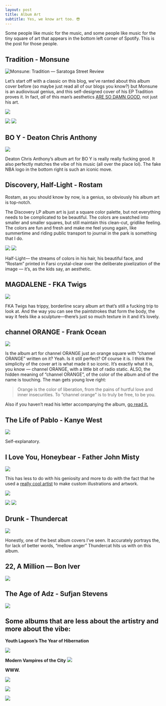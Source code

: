```yaml
---
layout: post
title: Album Art 
subtitle: Yes, we know art too. 😎
---
```


Some people like music for the music, and some people like music for the tiny square of art that appears in the bottom left corner of Spotify. This is the post for those people. 

## Tradition - Monsune
![Monsune: Tradition — Saratoga Street Review](https://images.squarespace-cdn.com/content/v1/5550094ce4b0a8858a7ab849/1570731418025-KDWE4UFQ64BVN6GA0GJR/ke17ZwdGBToddI8pDm48kPx25wW2-RVvoRgxIT6HShBZw-zPPgdn4jUwVcJE1ZvWQUxwkmyExglNqGp0IvTJZUJFbgE-7XRK3dMEBRBhUpwGbtSA7WutlFA3XjmDXUDFwmxX_uEhqHOBUlPnU0mYmf1Qvd6diXKmxQIX-f1CXeo/image-asset.jpeg)


Let’s start off with a classic on this blog, we’ve ranted about this album cover before (so maybe just read all of our blogs you know?) but Monsune is an audiovisual genius, and this self-designed cover of his EP Tradition proves it. In fact, *all* of this man’s aesthetics [ARE SO DAMN GOOD](https://www.youtube.com/watch?v=SjgMmo6_DH0), not just his art. 

![](https://i0.wp.com/acidstag.com/wp-content/uploads/2019/09/monsune-acid-stag.jpg?resize=1080%2C675&ssl=1)

![](https://i0.wp.com/sodwee.com/blog/wp-content/uploads/2019/09/Screenshot-2019-09-01-at-00.19.50.png?ssl=1)
![](https://paper-attachments.dropbox.com/s_753116E8609D6342586F96F478FCD669891181C7C3FE838EFEFE3A104A9B7F0D_1585888052974_image.png)



## BO Y - Deaton Chris Anthony
![](https://pbs.twimg.com/media/EIKdLJxWoAssOU_.jpg)


Deaton Chris Anthony’s album art for BO Y is really really fucking good. It also perfectly matches the vibe of his music (all over the place lol). The fake NBA logo in the bottom right is such an iconic move.


## Discovery, Half-Light - Rostam

Rostam, as you should know by now, is a genius, so obviously his album art is top-notch. 

The Discovery LP album art is just a square color palette, but not everything needs to be complicated to be beautiful. The colors are swatched into smaller and smaller squares, but still maintain this clean-cut, gridlike feeling. The colors are fun and fresh and make me feel young again, like summertime and riding public transport to journal in the park is something that I do.  

![](https://paper-attachments.dropbox.com/s_753116E8609D6342586F96F478FCD669891181C7C3FE838EFEFE3A104A9B7F0D_1585888333161_image.png)
![](https://consequenceofsound.net/wp-content/uploads/2017/06/rostam-half-lightcover.jpg?quality=80)


Half-Light— the streams of colors in his hair, his beautiful face, and “Rostam” printed in Farsi crystal-clear over the deliberate pixelization of the image — it’s, as the kids say, an aesthetic. 


## MAGDALENE - FKA Twigs
![](https://creativereview.imgix.net/content/uploads/2019/09/Magdalene-cover-art.jpg)


FKA Twigs has trippy, borderline scary album art that’s still a fucking trip to look at. And the way you can see the paintstrokes that form the body, the way it feels like a sculpture—there’s just so much texture in it and it’s lovely. 


## channel ORANGE - Frank Ocean
![](https://consequenceofsound.net/wp-content/uploads/2012/06/frank-ocean-channel-orange2.jpg)


[](https://www.google.com/url?sa=i&url=https%3A%2F%2Fconsequenceofsound.net%2F2012%2F06%2Fandre-3000-appears-on-frank-oceans-channel-orange%2F&psig=AOvVaw17N-4vypsUiue8PmB0PRr5&ust=1589678698392000&source=images&cd=vfe&ved=0CAIQjRxqFwoTCOiyrOOct-kCFQAAAAAdAAAAABAJ)Is the album art for channel ORANGE just an orange square with “channel ORANGE” written on it? Yeah. Is it still perfect? Of course it is. I think the simplicity of the cover art is what made it so iconic. It’s exactly what it is, you know — channel ORANGE, with a little bit of radio static. 
ALSO, the hidden meaning of “channel ORANGE”, of the color of the album and of the name is touching. The man gets young love right:  

> Orange is the color of liberation, from the pains of hurtful love and inner insecurities. To “channel orange” is to truly be free, to be you. 

Also if you haven’t read his letter accompanying the album, [go read it.](https://frankocean.tumblr.com/image/26473798723) 



## The Life of Pablo - Kanye West
![](https://resources.tidal.com/images/114d07f0/0070/4a98/b7e8/0b4f77ce47cd/1280x1280.jpg)


Self-explanatory.


## I Love You, Honeybear - Father John Misty
![](https://subpop-img.s3.amazonaws.com/asset/productable_images/attachments/000/005/088/max_960/fjm-iloveyouhoneybear-2400.jpg?1412121968)


This has less to do with his geniosity and more to do with the fact that he used a [really cool artist](https://workingnotworking.com/projects/163047-father-john-misty-album-artwork-for-i-love-you-honeybear) to make custom illustrations and artwork. 

![](https://res.cloudinary.com/wnotw/images/c_limit,w_2208,q_auto:best,f_auto/v1551226156/pqlmbzihlgbrwaaqrq8w/father-john-misty-album-artwork-for-i-love-you-honeybear)

![](https://rebelmusic.info/wp-content/uploads/2017/12/maxresdefault.jpg)
![](https://paper-attachments.dropbox.com/s_753116E8609D6342586F96F478FCD669891181C7C3FE838EFEFE3A104A9B7F0D_1586901161779_image.png)



## Drunk - Thundercat
![](https://images-na.ssl-images-amazon.com/images/I/71tHirocwXL._SL1200_.jpg)


Honestly, one of the best album covers I’ve seen. It accurately portrays the, for lack of better words, “mellow anger” Thundercat hits us with on this album. 


## 22, A Million — Bon Iver
![](https://images-na.ssl-images-amazon.com/images/I/81J5Mr-uSCL._SL1400_.jpg)



## The Age of Adz - Sufjan Stevens
![](https://paper-attachments.dropbox.com/s_753116E8609D6342586F96F478FCD669891181C7C3FE838EFEFE3A104A9B7F0D_1586200968663_image.png)

## Some albums that are less about the artistry and more about the vibe:

**Youth Lagoon’s The Year of Hibernation** 

![](https://lastfm.freetls.fastly.net/i/u/500x500/1f9fe913eab4404dc0d97f1500415311.jpg)

**Modern Vampires of the City**
![](https://www.rollingstone.com/wp-content/uploads/2018/06/rs-148425-vw-1366657743.jpg)


**WWW.**


![](https://koolout.co.za/wp-content/uploads/2018/03/42918837398.jpg)



![](https://images.genius.com/fa101dd541a7e6cd20874202c3903607.747x747x1.jpg)

![](https://i1.wp.com/www.pursuitofdopeness.com/wp-content/uploads/2018/02/Towkio-2-Da-Moon.jpg?fit=800%2C800&ssl=1)






